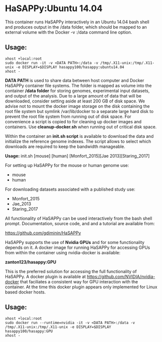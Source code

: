 # HaSAPPy:Ubuntu 14.04

This container runs HaSAPPy interactively in an Ubuntu 14.04 bash shell and produces output in the /data folder, which should be mapped to an external volume with the Docker -v <DATA PATH>:/data command line option.

## Usage:

```
xhost +local:root
sudo docker run -it -v <DATA PATH>:/data -v /tmp/.X11-unix:/tmp/.X11-unix -e DISPLAY=$DISPLAY hasappy100/hasappy:ubuntu14.04
xhost -

```


**DATA PATH** is used to share data between host computer and Docker HaSAPPy container file systems. The folder is mapped as volume into the container **/data folder** for storing genomes, experimental input datasets, and output of the analysis. Due to a large amount of data that will be downloaded, consider setting aside at least 200 GB of disk space. We advise not to mount the docker image storage on the disk containing the root file system but symlink /var/lib/docker to a separate large hard disk to prevent the root file system from running out of disk space.
For convenience a script is copied to <DATA PATH> for cleaning up docker images and containers. Use **cleanup-docker.sh** when running out of critical disk space.

Within the container an **init.sh script** is available to download the data and initialize the reference genome indexes. The script allows to select which downloads are required to keep the bandwidth manageable.

**Usage:**
init.sh [mouse] [human] [Monfort_2015][Jae 2013][Staring_2017]

For setting up HaSAPPy for the mouse or human genome use:
- mouse
- human

For downloading datasets associated with a published study use:
- Monfort_2015
- Jae_2013
- Staring_2017

All functionality of HaSAPPy can  be used interactively from the bash shell prompt. Documentation, source code, and and a tutorial are available from:

https://github.com/gdiminin/HaSAPPy

HaSAPPy supports the use of **Nvidia GPUs** and for some functionality depends on it. A docker image for running HaSAPPy for accessing GPUs from within the container using nvidia-docker is available:

**zanton123/hasappy:GPU**

This is the preferred solution for accessing the full functionality of HaSAPPy. A docker plugin is available at https://github.com/NVIDIA/nvidia-docker that faciliates a consistent way for GPU interaction with the container. At the time this docker plugin appears only implemented for Linux based docker hosts.

## Usage:
```
xhost +local:root
sudo docker run --runtime=nvidia -it -v <DATA PATH>:/data -v /tmp/.X11-unix:/tmp/.X11-unix -e DISPLAY=$DISPLAY hasappy100/hasappy:GPU
xhost -
```

